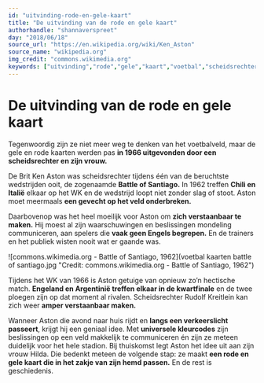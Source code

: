 ```yaml
---
id: "uitvinding-rode-en-gele-kaart"
title: "De uitvinding van de rode en gele kaart"
authorhandle: "shannaverspreet"
day: "2018/06/18"
source_url: "https://en.wikipedia.org/wiki/Ken_Aston"
source_name: "wikipedia.org"
img_credit: "commons.wikimedia.org"
keywords: ["uitvinding","rode","gele","kaart","voetbal","scheidsrechter","wanneer","wie","ken","ashton"]
---
```

# De uitvinding van de rode en gele kaart
Tegenwoordig zijn ze niet meer weg te denken van het voetbalveld, maar de gele en rode kaarten werden pas **in 1966 uitgevonden door een scheidsrechter en zijn vrouw.**

De Brit Ken Aston was scheidsrechter tijdens één van de beruchtste wedstrijden ooit, de zogenaamde **Battle of Santiago.** In 1962 treffen **Chili en Italië** elkaar op het WK en de wedstrijd loopt niet zonder slag of stoot. Aston moet meermaals **een gevecht op het veld onderbreken.**

Daarbovenop was het heel moeilijk voor Aston om **zich verstaanbaar te maken.** Hij moest al zijn waarschuwingen en beslissingen mondeling communiceren, aan spelers die **vaak geen Engels begrepen.** En de trainers en het publiek wisten nooit wat er gaande was.

![commons.wikimedia.org - Battle of Santiago, 1962](voetbal kaarten battle of santiago.jpg "Credit: commons.wikimedia.org - Battle of Santiago, 1962")

Tijdens het WK van 1966 is Aston getuige van opnieuw zo’n hectische match. **Engeland en Argentinië treffen elkaar in de kwartfinale** en de twee ploegen zijn op dat moment al rivalen. Scheidsrechter Rudolf Kreitlein kan zich weer **amper verstaanbaar maken.**

Wanneer Aston die avond naar huis rijdt en **langs een verkeerslicht passeert**, krijgt hij een geniaal idee. Met **universele kleurcodes** zijn beslissingen op een veld makkelijk te communiceren én zijn ze meteen duidelijk voor het hele stadion. Bij thuiskomst legt Aston het idee uit aan zijn vrouw Hilda. Die bedenkt meteen de volgende stap: ze maakt **een rode en gele kaart die in het zakje van zijn hemd passen.** En de rest is geschiedenis.